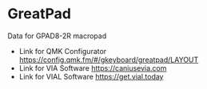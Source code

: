 # GreatPad
Data for GPAD8-2R macropad

* Link for QMK Configurator    https://config.qmk.fm/#/gkeyboard/greatpad/LAYOUT
* Link for VIA Software    https://caniusevia.com
* Link for VIAL Software    https://get.vial.today
